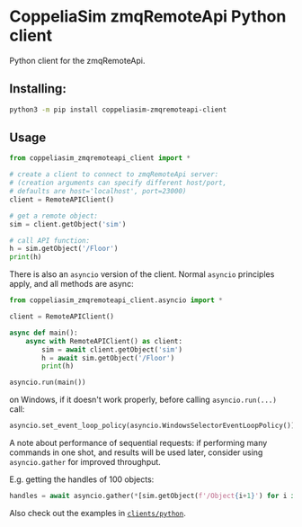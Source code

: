 # CoppeliaSim zmqRemoteApi Python client

Python client for the zmqRemoteApi.

## Installing:

```sh
python3 -m pip install coppeliasim-zmqremoteapi-client
```

## Usage

```python
from coppeliasim_zmqremoteapi_client import *

# create a client to connect to zmqRemoteApi server:
# (creation arguments can specify different host/port,
# defaults are host='localhost', port=23000)
client = RemoteAPIClient()

# get a remote object:
sim = client.getObject('sim')

# call API function:
h = sim.getObject('/Floor')
print(h)
```

There is also an `asyncio` version of the client. Normal `asyncio` principles apply, and all methods are async:

```python
from coppeliasim_zmqremoteapi_client.asyncio import *

client = RemoteAPIClient()

async def main():
    async with RemoteAPIClient() as client:
        sim = await client.getObject('sim')
        h = await sim.getObject('/Floor')
        print(h)

asyncio.run(main())
```

on Windows, if it doesn't work properly, before calling `asyncio.run(...)` call:

```python
asyncio.set_event_loop_policy(asyncio.WindowsSelectorEventLoopPolicy())
```

A note about performance of sequential requests: if performing many commands in one shot, and results will be used later, consider using `asyncio.gather` for improved throughput.

E.g. getting the handles of 100 objects:

```python
handles = await asyncio.gather(*[sim.getObject(f'/Object{i+1}') for i in range(100)])
```

Also check out the examples in [`clients/python`](https://github.com/CoppeliaRobotics/zmqRemoteApi/blob/master/clients/python).
